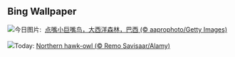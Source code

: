 ## Bing Wallpaper
![](https://www.bing.com/th?id=OHR.ToucanetEmpoleirado_ZH-CN8520861326_UHD.jpg&w=1000)今日图片: &nbsp;[点嘴小巨嘴鸟，大西洋森林，巴西 (© aaprophoto/Getty Images)](https://www.bing.com/th?id=OHR.ToucanetEmpoleirado_ZH-CN8520861326_UHD.jpg)
<br><br/>
![](https://www.bing.com/th?id=OHR.HawkOwl_EN-US6646901652_UHD.jpg&w=1000)Today: [Northern hawk-owl (© Remo Savisaar/Alamy)](https://www.bing.com/th?id=OHR.HawkOwl_EN-US6646901652_UHD.jpg)
<br><br/>

